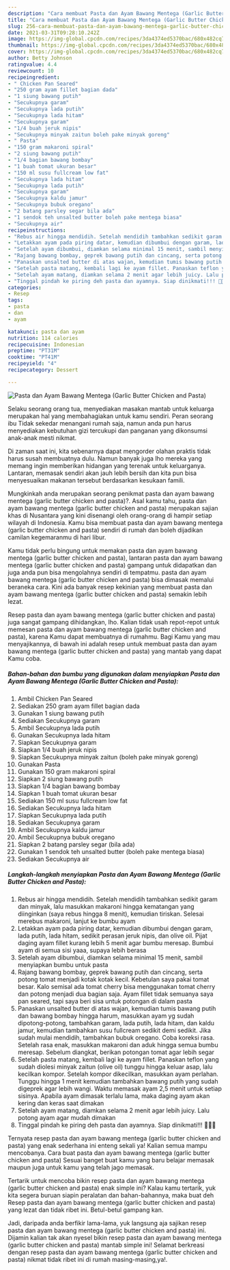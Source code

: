 ```yaml
---
description: "Cara membuat Pasta dan Ayam Bawang Mentega (Garlic Butter Chicken and Pasta) yang nikmat dan Mudah Dibuat"
title: "Cara membuat Pasta dan Ayam Bawang Mentega (Garlic Butter Chicken and Pasta) yang nikmat dan Mudah Dibuat"
slug: 256-cara-membuat-pasta-dan-ayam-bawang-mentega-garlic-butter-chicken-and-pasta-yang-nikmat-dan-mudah-dibuat
date: 2021-03-31T09:28:10.242Z
image: https://img-global.cpcdn.com/recipes/3da4374ed5370bac/680x482cq70/pasta-dan-ayam-bawang-mentega-garlic-butter-chicken-and-pasta-foto-resep-utama.jpg
thumbnail: https://img-global.cpcdn.com/recipes/3da4374ed5370bac/680x482cq70/pasta-dan-ayam-bawang-mentega-garlic-butter-chicken-and-pasta-foto-resep-utama.jpg
cover: https://img-global.cpcdn.com/recipes/3da4374ed5370bac/680x482cq70/pasta-dan-ayam-bawang-mentega-garlic-butter-chicken-and-pasta-foto-resep-utama.jpg
author: Betty Johnson
ratingvalue: 4.4
reviewcount: 10
recipeingredient:
- " Chicken Pan Seared"
- "250 gram ayam fillet bagian dada"
- "1 siung bawang putih"
- "Secukupnya garam"
- "Secukupnya lada putih"
- "Secukupnya lada hitam"
- "Secukupnya garam"
- "1/4 buah jeruk nipis"
- "Secukupnya minyak zaitun boleh pake minyak goreng"
- " Pasta"
- "150 gram makaroni spiral"
- "2 siung bawang putih"
- "1/4 bagian bawang bombay"
- "1 buah tomat ukuran besar"
- "150 ml susu fullcream low fat"
- "Secukupnya lada hitam"
- "Secukupnya lada putih"
- "Secukupnya garam"
- "Secukupnya kaldu jamur"
- "Secukupnya bubuk oregano"
- "2 batang parsley segar bila ada"
- "1 sendok teh unsalted butter boleh pake mentega biasa"
- "Secukupnya air"
recipeinstructions:
- "Rebus air hingga mendidih. Setelah mendidih tambahkan sedikit garam dan minyak, lalu masukkan makaroni hingga kematangan yang diinginkan (saya rebus hingga 8 menit), kemudian tiriskan. Selesai merebus makaroni, lanjut ke bumbu ayam"
- "Letakkan ayam pada piring datar, kemudian dibumbui dengan garam, lada putih, lada hitam, sedikit perasan jeruk nipis, dan olive oil. Pijat daging ayam fillet kurang lebih 5 menit agar bumbu meresap. Bumbui ayam di semua sisi yaaa, supaya lebih berasa"
- "Setelah ayam dibumbui, diamkan selama minimal 15 menit, sambil menyiapkan bumbu untuk pasta"
- "Rajang bawang bombay, geprek bawang putih dan cincang, serta potong tomat menjadi kotak kotak kecil. Kebetulan saya pakai tomat besar. Kalo semisal ada tomat cherry bisa menggunakan tomat cherry dan potong menjadi dua bagian saja. Ayam fillet tidak semuanya saya pan seared, tapi saya beri sisa untuk potongan di dalam pasta"
- "Panaskan unsalted butter di atas wajan, kemudian tumis bawang putih dan bawang bombay hingga harum, masukkan ayam yg sudah dipotong-potong, tambahkan garam, lada putih, lada hitam, dan kaldu jamur, kemudian tambahkan susu fullcream sedikit demi sedikit. Jika sudah mulai mendidih, tambahkan bubuk oregano. Coba koreksi rasa. Setelah rasa enak, masukkan makaroni dan aduk hingga semua bumbu meresap. Sebelum diangkat, berikan potongan tomat agar lebih segar"
- "Setelah pasta matang, kembali lagi ke ayam fillet. Panaskan teflon yang sudah diolesi minyak zaitun (olive oil) tunggu hingga keluar asap, lalu kecilkan kompor. Setelah kompor dikecilkan, masukkan ayam perlahan. Tunggu hingga 1 menit kemudian tambahkan bawang putih yang sudah digeprek agar lebih wangi. Waktu memasak ayam 2,5 menit untuk setiap sisinya. Apabila ayam dimasak terlalu lama, maka daging ayam akan kering dan keras saat dimakan"
- "Setelah ayam matang, diamkan selama 2 menit agar lebih juicy. Lalu potong ayam agar mudah dimakan"
- "Tinggal pindah ke piring deh pasta dan ayamnya. Siap dinikmati!!! 🥰🥰🥰"
categories:
- Resep
tags:
- pasta
- dan
- ayam

katakunci: pasta dan ayam 
nutrition: 114 calories
recipecuisine: Indonesian
preptime: "PT31M"
cooktime: "PT41M"
recipeyield: "4"
recipecategory: Dessert

---
```



![Pasta dan Ayam Bawang Mentega (Garlic Butter Chicken and Pasta)](https://img-global.cpcdn.com/recipes/3da4374ed5370bac/680x482cq70/pasta-dan-ayam-bawang-mentega-garlic-butter-chicken-and-pasta-foto-resep-utama.jpg)

Selaku seorang orang tua, menyediakan masakan mantab untuk keluarga merupakan hal yang membahagiakan untuk kamu sendiri. Peran seorang ibu Tidak sekedar menangani rumah saja, namun anda pun harus menyediakan kebutuhan gizi tercukupi dan panganan yang dikonsumsi anak-anak mesti nikmat.

Di zaman  saat ini, kita sebenarnya dapat mengorder olahan praktis tidak harus susah membuatnya dulu. Namun banyak juga lho mereka yang memang ingin memberikan hidangan yang terenak untuk keluarganya. Lantaran, memasak sendiri akan jauh lebih bersih dan kita pun bisa menyesuaikan makanan tersebut berdasarkan kesukaan famili. 



Mungkinkah anda merupakan seorang penikmat pasta dan ayam bawang mentega (garlic butter chicken and pasta)?. Asal kamu tahu, pasta dan ayam bawang mentega (garlic butter chicken and pasta) merupakan sajian khas di Nusantara yang kini disenangi oleh orang-orang di hampir setiap wilayah di Indonesia. Kamu bisa membuat pasta dan ayam bawang mentega (garlic butter chicken and pasta) sendiri di rumah dan boleh dijadikan camilan kegemaranmu di hari libur.

Kamu tidak perlu bingung untuk memakan pasta dan ayam bawang mentega (garlic butter chicken and pasta), lantaran pasta dan ayam bawang mentega (garlic butter chicken and pasta) gampang untuk didapatkan dan juga anda pun bisa mengolahnya sendiri di tempatmu. pasta dan ayam bawang mentega (garlic butter chicken and pasta) bisa dimasak memalui beraneka cara. Kini ada banyak resep kekinian yang membuat pasta dan ayam bawang mentega (garlic butter chicken and pasta) semakin lebih lezat.

Resep pasta dan ayam bawang mentega (garlic butter chicken and pasta) juga sangat gampang dihidangkan, lho. Kalian tidak usah repot-repot untuk memesan pasta dan ayam bawang mentega (garlic butter chicken and pasta), karena Kamu dapat membuatnya di rumahmu. Bagi Kamu yang mau menyajikannya, di bawah ini adalah resep untuk membuat pasta dan ayam bawang mentega (garlic butter chicken and pasta) yang mantab yang dapat Kamu coba.

<!--inarticleads1-->

##### Bahan-bahan dan bumbu yang digunakan dalam menyiapkan Pasta dan Ayam Bawang Mentega (Garlic Butter Chicken and Pasta):

1. Ambil  Chicken Pan Seared
1. Sediakan 250 gram ayam fillet bagian dada
1. Gunakan 1 siung bawang putih
1. Sediakan Secukupnya garam
1. Ambil Secukupnya lada putih
1. Gunakan Secukupnya lada hitam
1. Siapkan Secukupnya garam
1. Siapkan 1/4 buah jeruk nipis
1. Siapkan Secukupnya minyak zaitun (boleh pake minyak goreng)
1. Gunakan  Pasta
1. Gunakan 150 gram makaroni spiral
1. Siapkan 2 siung bawang putih
1. Siapkan 1/4 bagian bawang bombay
1. Siapkan 1 buah tomat ukuran besar
1. Sediakan 150 ml susu fullcream low fat
1. Sediakan Secukupnya lada hitam
1. Siapkan Secukupnya lada putih
1. Sediakan Secukupnya garam
1. Ambil Secukupnya kaldu jamur
1. Ambil Secukupnya bubuk oregano
1. Siapkan 2 batang parsley segar (bila ada)
1. Gunakan 1 sendok teh unsalted butter (boleh pake mentega biasa)
1. Sediakan Secukupnya air




<!--inarticleads2-->

##### Langkah-langkah menyiapkan Pasta dan Ayam Bawang Mentega (Garlic Butter Chicken and Pasta):

1. Rebus air hingga mendidih. Setelah mendidih tambahkan sedikit garam dan minyak, lalu masukkan makaroni hingga kematangan yang diinginkan (saya rebus hingga 8 menit), kemudian tiriskan. Selesai merebus makaroni, lanjut ke bumbu ayam
1. Letakkan ayam pada piring datar, kemudian dibumbui dengan garam, lada putih, lada hitam, sedikit perasan jeruk nipis, dan olive oil. Pijat daging ayam fillet kurang lebih 5 menit agar bumbu meresap. Bumbui ayam di semua sisi yaaa, supaya lebih berasa
1. Setelah ayam dibumbui, diamkan selama minimal 15 menit, sambil menyiapkan bumbu untuk pasta
1. Rajang bawang bombay, geprek bawang putih dan cincang, serta potong tomat menjadi kotak kotak kecil. Kebetulan saya pakai tomat besar. Kalo semisal ada tomat cherry bisa menggunakan tomat cherry dan potong menjadi dua bagian saja. Ayam fillet tidak semuanya saya pan seared, tapi saya beri sisa untuk potongan di dalam pasta
1. Panaskan unsalted butter di atas wajan, kemudian tumis bawang putih dan bawang bombay hingga harum, masukkan ayam yg sudah dipotong-potong, tambahkan garam, lada putih, lada hitam, dan kaldu jamur, kemudian tambahkan susu fullcream sedikit demi sedikit. Jika sudah mulai mendidih, tambahkan bubuk oregano. Coba koreksi rasa. Setelah rasa enak, masukkan makaroni dan aduk hingga semua bumbu meresap. Sebelum diangkat, berikan potongan tomat agar lebih segar
1. Setelah pasta matang, kembali lagi ke ayam fillet. Panaskan teflon yang sudah diolesi minyak zaitun (olive oil) tunggu hingga keluar asap, lalu kecilkan kompor. Setelah kompor dikecilkan, masukkan ayam perlahan. Tunggu hingga 1 menit kemudian tambahkan bawang putih yang sudah digeprek agar lebih wangi. Waktu memasak ayam 2,5 menit untuk setiap sisinya. Apabila ayam dimasak terlalu lama, maka daging ayam akan kering dan keras saat dimakan
1. Setelah ayam matang, diamkan selama 2 menit agar lebih juicy. Lalu potong ayam agar mudah dimakan
1. Tinggal pindah ke piring deh pasta dan ayamnya. Siap dinikmati!!! 🥰🥰🥰




Ternyata resep pasta dan ayam bawang mentega (garlic butter chicken and pasta) yang enak sederhana ini enteng sekali ya! Kalian semua mampu mencobanya. Cara buat pasta dan ayam bawang mentega (garlic butter chicken and pasta) Sesuai banget buat kamu yang baru belajar memasak maupun juga untuk kamu yang telah jago memasak.

Tertarik untuk mencoba bikin resep pasta dan ayam bawang mentega (garlic butter chicken and pasta) enak simple ini? Kalau kamu tertarik, yuk kita segera buruan siapin peralatan dan bahan-bahannya, maka buat deh Resep pasta dan ayam bawang mentega (garlic butter chicken and pasta) yang lezat dan tidak ribet ini. Betul-betul gampang kan. 

Jadi, daripada anda berfikir lama-lama, yuk langsung aja sajikan resep pasta dan ayam bawang mentega (garlic butter chicken and pasta) ini. Dijamin kalian tak akan nyesel bikin resep pasta dan ayam bawang mentega (garlic butter chicken and pasta) mantab simple ini! Selamat berkreasi dengan resep pasta dan ayam bawang mentega (garlic butter chicken and pasta) nikmat tidak ribet ini di rumah masing-masing,ya!.

